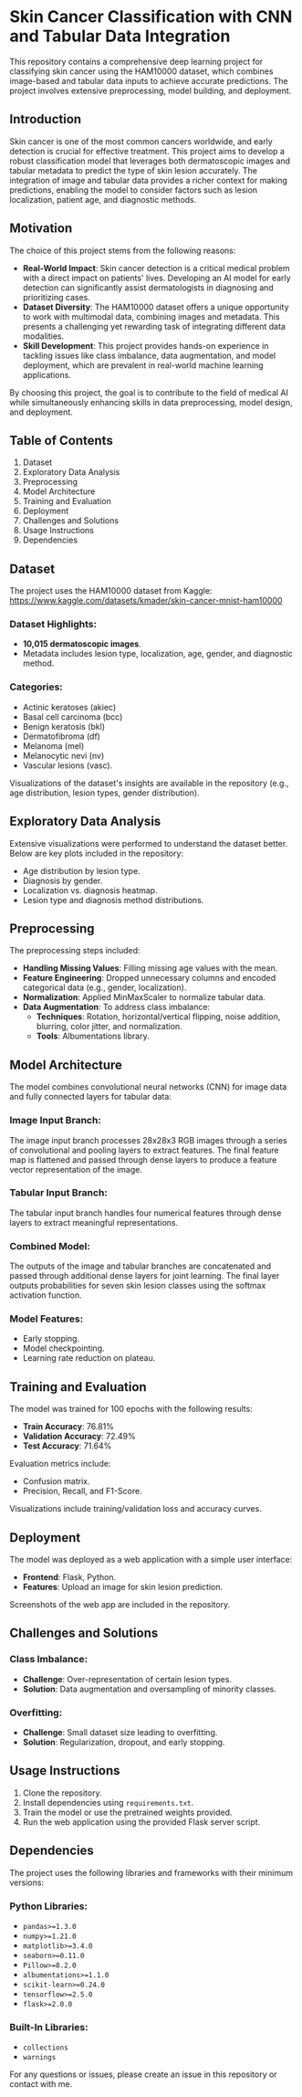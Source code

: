 # Skin Cancer Classification with CNN and Tabular Data Integration

This repository contains a comprehensive deep learning project for classifying skin cancer using the HAM10000 dataset, which combines image-based and tabular data inputs to achieve accurate predictions. The project involves extensive preprocessing, model building, and deployment.

## Introduction

Skin cancer is one of the most common cancers worldwide, and early detection is crucial for effective treatment. This project aims to develop a robust classification model that leverages both dermatoscopic images and tabular metadata to predict the type of skin lesion accurately. The integration of image and tabular data provides a richer context for making predictions, enabling the model to consider factors such as lesion localization, patient age, and diagnostic methods.

## Motivation

The choice of this project stems from the following reasons:

- **Real-World Impact**: Skin cancer detection is a critical medical problem with a direct impact on patients' lives. Developing an AI model for early detection can significantly assist dermatologists in diagnosing and prioritizing cases.
- **Dataset Diversity**: The HAM10000 dataset offers a unique opportunity to work with multimodal data, combining images and metadata. This presents a challenging yet rewarding task of integrating different data modalities.
- **Skill Development**: This project provides hands-on experience in tackling issues like class imbalance, data augmentation, and model deployment, which are prevalent in real-world machine learning applications.

By choosing this project, the goal is to contribute to the field of medical AI while simultaneously enhancing skills in data preprocessing, model design, and deployment.

## Table of Contents

1. Dataset
2. Exploratory Data Analysis
3. Preprocessing
4. Model Architecture
5. Training and Evaluation
6. Deployment
7. Challenges and Solutions
8. Usage Instructions
9. Dependencies

## Dataset

The project uses the HAM10000 dataset from Kaggle: https://www.kaggle.com/datasets/kmader/skin-cancer-mnist-ham10000

### Dataset Highlights:

- **10,015 dermatoscopic images**.
- Metadata includes lesion type, localization, age, gender, and diagnostic method.

### Categories:

- Actinic keratoses (akiec)
- Basal cell carcinoma (bcc)
- Benign keratosis (bkl)
- Dermatofibroma (df)
- Melanoma (mel)
- Melanocytic nevi (nv)
- Vascular lesions (vasc).

Visualizations of the dataset's insights are available in the repository (e.g., age distribution, lesion types, gender distribution).

## Exploratory Data Analysis

Extensive visualizations were performed to understand the dataset better. Below are key plots included in the repository:

- Age distribution by lesion type.
- Diagnosis by gender.
- Localization vs. diagnosis heatmap.
- Lesion type and diagnosis method distributions.

## Preprocessing

The preprocessing steps included:

- **Handling Missing Values**: Filling missing age values with the mean.
- **Feature Engineering**: Dropped unnecessary columns and encoded categorical data (e.g., gender, localization).
- **Normalization**: Applied MinMaxScaler to normalize tabular data.
- **Data Augmentation**: To address class imbalance:
  - **Techniques**: Rotation, horizontal/vertical flipping, noise addition, blurring, color jitter, and normalization.
  - **Tools**: Albumentations library.

## Model Architecture

The model combines convolutional neural networks (CNN) for image data and fully connected layers for tabular data:

### Image Input Branch:

The image input branch processes 28x28x3 RGB images through a series of convolutional and pooling layers to extract features. The final feature map is flattened and passed through dense layers to produce a feature vector representation of the image.

### Tabular Input Branch:

The tabular input branch handles four numerical features through dense layers to extract meaningful representations.

### Combined Model:

The outputs of the image and tabular branches are concatenated and passed through additional dense layers for joint learning. The final layer outputs probabilities for seven skin lesion classes using the softmax activation function.

### Model Features:

- Early stopping.
- Model checkpointing.
- Learning rate reduction on plateau.

## Training and Evaluation

The model was trained for 100 epochs with the following results:

- **Train Accuracy**: 76.81%
- **Validation Accuracy**: 72.49%
- **Test Accuracy**: 71.64%

Evaluation metrics include:

- Confusion matrix.
- Precision, Recall, and F1-Score.

Visualizations include training/validation loss and accuracy curves.

## Deployment

The model was deployed as a web application with a simple user interface:

- **Frontend**: Flask, Python.
- **Features**: Upload an image for skin lesion prediction.

Screenshots of the web app are included in the repository.

## Challenges and Solutions

### Class Imbalance:

- **Challenge**: Over-representation of certain lesion types.
- **Solution**: Data augmentation and oversampling of minority classes.

### Overfitting:

- **Challenge**: Small dataset size leading to overfitting.
- **Solution**: Regularization, dropout, and early stopping.

## Usage Instructions

1. Clone the repository.
2. Install dependencies using `requirements.txt`.
3. Train the model or use the pretrained weights provided.
4. Run the web application using the provided Flask server script.

## Dependencies

The project uses the following libraries and frameworks with their minimum versions:

### Python Libraries:

- `pandas>=1.3.0`
- `numpy>=1.21.0`
- `matplotlib>=3.4.0`
- `seaborn>=0.11.0`
- `Pillow>=8.2.0`
- `albumentations>=1.1.0`
- `scikit-learn>=0.24.0`
- `tensorflow>=2.5.0`
- `flask>=2.0.0`

### Built-In Libraries:

- `collections`
- `warnings`

For any questions or issues, please create an issue in this repository or contact with me.
